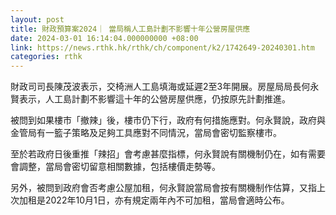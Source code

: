 ```yaml
---
layout: post
title: 財政預算案2024｜ 當局稱人工島計劃不影響十年公營房屋供應
date: 2024-03-01 16:14:04.000000000 +08:00
link: https://news.rthk.hk/rthk/ch/component/k2/1742649-20240301.htm
categories: rthk
---
```


財政司司長陳茂波表示，交椅洲人工島填海或延遲2至3年開展。房屋局局長何永賢表示，人工島計劃不影響這十年的公營房屋供應，仍按原先計劃推進。

被問到如果樓市「撤辣」後，樓市仍下行，政府有何措施應對。何永賢說，政府與金管局有一籃子策略及足夠工具應對不同情況，當局會密切監察樓市。

至於若政府日後重推「辣招」會考慮甚麼指標，何永賢說有關機制仍在，如有需要會調整，當局會密切留意相關數據，包括樓價走勢等。

另外，被問到政府會否考慮公屋加租，何永賢說當局會按有關機制作估算，又指上次加租是2022年10月1日，亦有規定兩年內不可加租，當局會適時公布。
